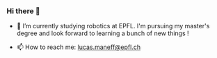 ### Hi there 👋

- 🌱  I’m currently studying robotics at EPFL. I'm pursuing my master's degree and look forward to learning a bunch of new things !

- 📫 How to reach me: lucas.maneff@epfl.ch
<!--
**MrKiwix/MrKiwix** is a ✨ _special_ ✨ repository because its `README.md` (this file) appears on your GitHub profile.

Here are some ideas to get you started:

- 🔭 I’m currently working on ...
- 🌱 I’m currently learning ...
- 👯 I’m looking to collaborate on ...
- 🤔 I’m looking for help with ...
- 💬 Ask me about ...
- 📫 How to reach me: ...
- 😄 Pronouns: ...
- ⚡ Fun fact: ...
-->
